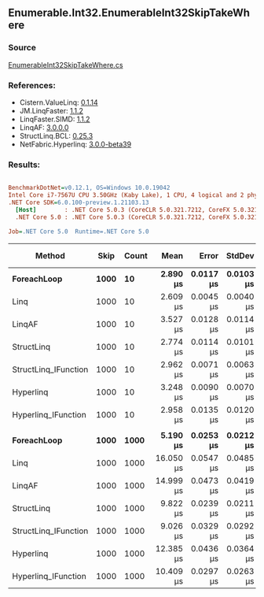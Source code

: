 ﻿## Enumerable.Int32.EnumerableInt32SkipTakeWhere

### Source
[EnumerableInt32SkipTakeWhere.cs](../LinqBenchmarks/Enumerable/Int32/EnumerableInt32SkipTakeWhere.cs)

### References:
- Cistern.ValueLinq: [0.1.14](https://www.nuget.org/packages/Cistern.ValueLinq/0.1.14)
- JM.LinqFaster: [1.1.2](https://www.nuget.org/packages/JM.LinqFaster/1.1.2)
- LinqFaster.SIMD: [1.1.2](https://www.nuget.org/packages/LinqFaster.SIMD/1.0.3)
- LinqAF: [3.0.0.0](https://www.nuget.org/packages/LinqAF/3.0.0.0)
- StructLinq.BCL: [0.25.3](https://www.nuget.org/packages/StructLinq.BCL/0.25.3)
- NetFabric.Hyperlinq: [3.0.0-beta39](https://www.nuget.org/packages/NetFabric.Hyperlinq/3.0.0-beta39)

### Results:
``` ini

BenchmarkDotNet=v0.12.1, OS=Windows 10.0.19042
Intel Core i7-7567U CPU 3.50GHz (Kaby Lake), 1 CPU, 4 logical and 2 physical cores
.NET Core SDK=6.0.100-preview.1.21103.13
  [Host]        : .NET Core 5.0.3 (CoreCLR 5.0.321.7212, CoreFX 5.0.321.7212), X64 RyuJIT
  .NET Core 5.0 : .NET Core 5.0.3 (CoreCLR 5.0.321.7212, CoreFX 5.0.321.7212), X64 RyuJIT

Job=.NET Core 5.0  Runtime=.NET Core 5.0  

```
|               Method | Skip | Count |      Mean |     Error |    StdDev | Ratio | RatioSD |  Gen 0 | Gen 1 | Gen 2 | Allocated |
|--------------------- |----- |------ |----------:|----------:|----------:|------:|--------:|-------:|------:|------:|----------:|
|          **ForeachLoop** | **1000** |    **10** |  **2.890 μs** | **0.0117 μs** | **0.0103 μs** |  **1.00** |    **0.00** | **0.0191** |     **-** |     **-** |      **40 B** |
|                 Linq | 1000 |    10 |  2.609 μs | 0.0045 μs | 0.0040 μs |  0.90 |    0.00 | 0.0992 |     - |     - |     208 B |
|               LinqAF | 1000 |    10 |  3.527 μs | 0.0128 μs | 0.0114 μs |  1.22 |    0.01 | 0.0191 |     - |     - |      40 B |
|           StructLinq | 1000 |    10 |  2.774 μs | 0.0114 μs | 0.0101 μs |  0.96 |    0.00 | 0.0610 |     - |     - |     128 B |
| StructLinq_IFunction | 1000 |    10 |  2.962 μs | 0.0071 μs | 0.0063 μs |  1.02 |    0.00 | 0.0191 |     - |     - |      40 B |
|            Hyperlinq | 1000 |    10 |  3.248 μs | 0.0090 μs | 0.0070 μs |  1.12 |    0.01 | 0.0191 |     - |     - |      40 B |
|  Hyperlinq_IFunction | 1000 |    10 |  2.958 μs | 0.0135 μs | 0.0120 μs |  1.02 |    0.01 | 0.0191 |     - |     - |      40 B |
|                      |      |       |           |           |           |       |         |        |       |       |           |
|          **ForeachLoop** | **1000** |  **1000** |  **5.190 μs** | **0.0253 μs** | **0.0212 μs** |  **1.00** |    **0.00** | **0.0153** |     **-** |     **-** |      **40 B** |
|                 Linq | 1000 |  1000 | 16.050 μs | 0.0547 μs | 0.0485 μs |  3.09 |    0.01 | 0.0916 |     - |     - |     208 B |
|               LinqAF | 1000 |  1000 | 14.999 μs | 0.0473 μs | 0.0419 μs |  2.89 |    0.01 | 0.0153 |     - |     - |      40 B |
|           StructLinq | 1000 |  1000 |  9.822 μs | 0.0239 μs | 0.0211 μs |  1.89 |    0.01 | 0.0610 |     - |     - |     128 B |
| StructLinq_IFunction | 1000 |  1000 |  9.026 μs | 0.0329 μs | 0.0292 μs |  1.74 |    0.01 | 0.0153 |     - |     - |      40 B |
|            Hyperlinq | 1000 |  1000 | 12.385 μs | 0.0436 μs | 0.0364 μs |  2.39 |    0.02 | 0.0153 |     - |     - |      40 B |
|  Hyperlinq_IFunction | 1000 |  1000 | 10.409 μs | 0.0297 μs | 0.0263 μs |  2.01 |    0.01 | 0.0153 |     - |     - |      40 B |
